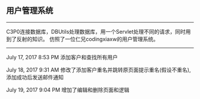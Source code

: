 ## 用户管理系统

_ _ _
C3P0连接数据库，DBUtils处理数据库，用一个Servlet处理不同的请求，同时用到了反射的知识。
仿照了一位仁兄codingxiaxw的用户管理系统。
_ _ _

July 17, 2017 8:53 PM
添加客户和查找所有用户

July 18, 2017 9:31 AM
修改了添加客户重名并跳转原页面提示重名(假设不重名),添加成功后发送邮件通知

July 19, 2017 9:04 PM
增加了编辑和删除页面和逻辑
